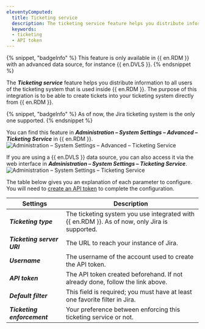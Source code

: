 ```yaml
---
eleventyComputed:
  title: Ticketing service
  description: The ticketing service feature helps you distribute information to all users of the ticketing system that is used inside {{ en.RDM }}.
  keywords:
  - ticketing
  - API token
---
```

{% snippet, "badgeInfo" %}
This feature is only available in {{ en.RDM }} with an advanced data source, for instance {{ en.DVLS }}.
{% endsnippet %}

The ***Ticketing service*** feature helps you distribute information to all users of the ticketing system that is used inside {{ en.RDM }}. The purpose of this integration is to be able to create tickets into your ticketing system directly from {{ en.RDM }}.

{% snippet, "badgeInfo" %}
As of now, the Jira ticketing system is the only one supported.
{% endsnippet %}

You can find this feature in ***Administration – System Settings – Advanced – Ticketing Service*** in {{ en.RDM }}.
![Administration – System Settings – Advanced – Ticketing Service](https://cdnweb.devolutions.net/docs/docs_en_kb_KB2198.png)

If you are using a {{ en.DVLS }} data source, you can also access it via the web interface in ***Administration – System Settings – Ticketing Service***.
![Administration – System Settings – Ticketing Service](https://cdnweb.devolutions.net/docs/docs_en_kb_KB2199.png)

The table below gives you an explanation of each parameter to configure. You will need to [create an API token](https://support.atlassian.com/atlassian-account/docs/manage-api-tokens-for-your-atlassian-account/) to complete the configuration.

| Settings                    | Description                                                                                   |
| --------------------------- | --------------------------------------------------------------------------------------------- |
| ***Ticketing type***        | The ticketing system you use integrated with {{ en.RDM }}. As of now, only Jira is supported. |
| ***Ticketing server URI***  | The URL to reach your instance of Jira.                                                       |
| ***Username***              | The username of the account used to create the API token.                                     |
| ***API token***             | The API token created beforehand. If not already done, follow the link above.                 |
| ***Default filter***        | This field is required; you must have at least one favorite filter in Jira.                   |
| ***Ticketing enforcement*** | Your preference between enforcing this ticketing service or not.                              |
